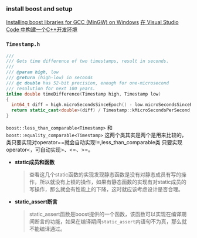 ### install boost and setup
[Installing boost libraries for GCC (MinGW) on Windows](https://gist.github.com/sim642/29caef3cc8afaa273ce6)
[在 Visual Studio Code 中构建一个C++开发环境](https://www.jianshu.com/p/e254efbc8345)

### `Timestamp.h`
```cpp
///
/// Gets time difference of two timestamps, result in seconds.
///
/// @param high, low
/// @return (high-low) in seconds
/// @c double has 52-bit precision, enough for one-microsecond
/// resolution for next 100 years.
inline double timeDifference(Timestamp high, Timestamp low)
{
  int64_t diff = high.microSecondsSinceEpoch() - low.microSecondsSinceEpoch();
  return static_cast<double>(diff) / Timestamp::kMicroSecondsPerSecond;
}
```
`boost::less_than_comparable<Timestamp>` 和`boost::equality_comparable<Timestamp>` 这两个类其实是两个是用来比较的， 类只要实现对operator==就会自动实现!=,less_than_comparable类 只要实现operator<，可自动实现>、<=、>=。

- **static成员和函数**
  > 查看这几个static函数的实现发现静态函数是没有对静态成员有写的操作，所以就没有上锁的操作，如果有静态函数的实现有对static成员的写操作，那么就会有性能上的下降，这时就应该考虑设计是否合理。
- **static_assert断言**
    >static_assert函数是boost提供的一个函数，该函数可以实现在编译期间断言的功能，如果在编译期间`static_assert`内语句不为真，那么就不能编译通过。

  